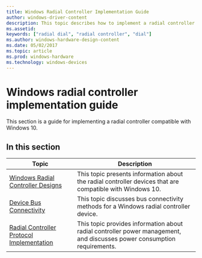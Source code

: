 ```yaml
---
title: Windows Radial Controller Implementation Guide
author: windows-driver-content
description: This topic describes how to implement a radial controller starting in the Windows Anniversary Update.
ms.assetid:
keywords: ["radial dial", "radial controller", "dial"]
ms.author: windows-hardware-design-content
ms.date: 05/02/2017
ms.topic: article
ms.prod: windows-hardware
ms.technology: windows-devices
---
```


# Windows radial controller implementation guide

This section is a guide for implementing a radial controller compatible with Windows 10.

## In this section

| Topic | Description |
| --- | --- |
| [Windows Radial Controller Designs](radial-controller-designs.md) | This topic presents information about the radial controller devices that are compatible with Windows 10. |
| [Device Bus Connectivity](radial-controller-device-bus-connectivity.md) | This topic discusses bus connectivity methods for a Windows radial controller device. |
| [Radial Controller Protocol Implementation](radial-controller-protocol-implementation.md) | This topic provides information about radial controller power management, and discusses power consumption requirements. |
